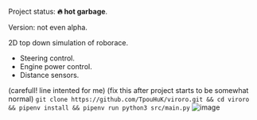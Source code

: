 Project status: **🔥 hot garbage**.

Version: not even alpha.

2D top down simulation of roborace.

- Steering control.
- Engine power control.
- Distance sensors.

(carefull! line intented for me) (fix this after project starts to be somewhat normal)
`git clone https://github.com/TpouHuK/viroro.git && cd viroro && pipenv install && pipenv run python3 src/main.py`
![image](https://user-images.githubusercontent.com/35433062/116785818-35dd8300-aaa4-11eb-8dfe-e9c58313672d.png)
